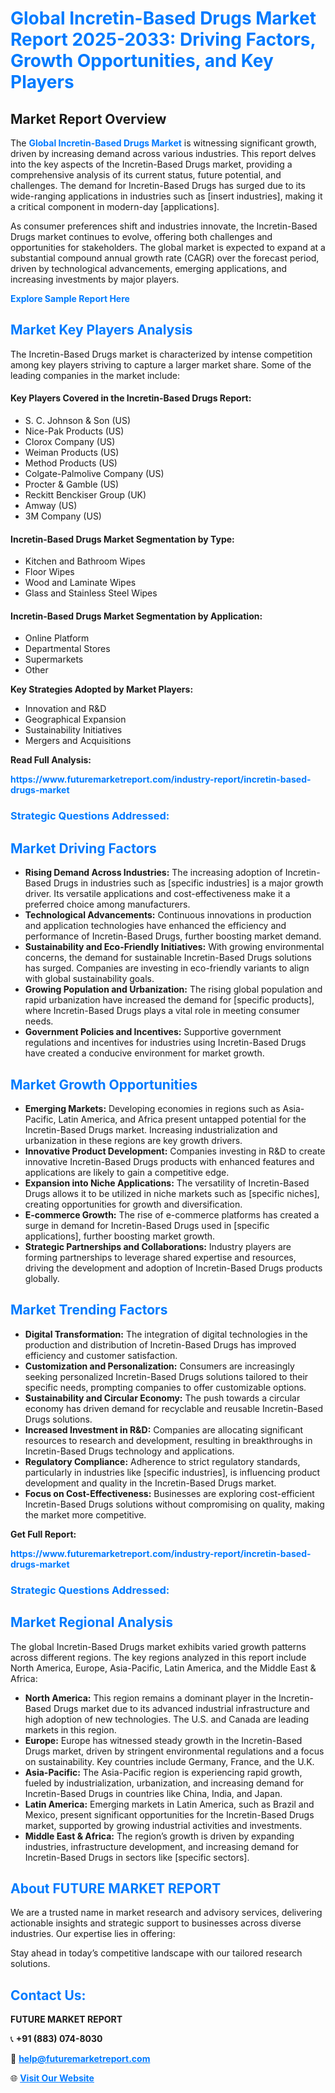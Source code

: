 <h1 style="color: #007BFF;">Global Incretin-Based Drugs Market Report 2025-2033: Driving Factors, Growth Opportunities, and Key Players</h1>

<section id="overview">
<h2>Market Report Overview</h2>
<p>The <a href="https://www.futuremarketreport.com/industry-report/incretin-based-drugs-market" style="color: #007BFF; text-decoration: none;"><strong>Global Incretin-Based Drugs Market</strong></a> is witnessing significant growth, driven by increasing demand across various industries. This report delves into the key aspects of the Incretin-Based Drugs market, providing a comprehensive analysis of its current status, future potential, and challenges. The demand for Incretin-Based Drugs has surged due to its wide-ranging applications in industries such as [insert industries], making it a critical component in modern-day [applications].</p>
<p>As consumer preferences shift and industries innovate, the Incretin-Based Drugs market continues to evolve, offering both challenges and opportunities for stakeholders. The global market is expected to expand at a substantial compound annual growth rate (CAGR) over the forecast period, driven by technological advancements, emerging applications, and increasing investments by major players.</p>
</section>

<section id="overview">
<p><a href="https://www.futuremarketreport.com/request-sample/reportId=35938" style="color: #007BFF; text-decoration: none;"><strong>Explore Sample Report Here</strong></a></p>
</section>

<section id="key-players">
<h2 style="color: #007BFF;">Market Key Players Analysis</h2>
<p>The Incretin-Based Drugs market is characterized by intense competition among key players striving to capture a larger market share. Some of the leading companies in the market include:</p>
<h4>Key Players Covered in the Incretin-Based Drugs Report:</h4>
<ul><li>S. C. Johnson &amp; Son (US)</li><li>Nice-Pak Products (US)</li><li>Clorox Company (US)</li><li>Weiman Products (US)</li><li>Method Products (US)</li><li>Colgate-Palmolive Company (US)</li><li>Procter &amp; Gamble (US)</li><li>Reckitt Benckiser Group (UK)</li><li>Amway (US)</li><li>3M Company (US)</li></ul>
<h4>Incretin-Based Drugs Market Segmentation by Type:</h4>
<ul><li>Kitchen and Bathroom Wipes</li><li>Floor Wipes</li><li>Wood and Laminate Wipes</li><li>Glass and Stainless Steel Wipes</li></ul>

<h4>Incretin-Based Drugs Market Segmentation by Application:</h4>
<ul><li>Online Platform</li><li>Departmental Stores</li><li>Supermarkets</li><li>Other</li></ul>
<p><strong>Key Strategies Adopted by Market Players:</strong></p>
<ul>
<li>Innovation and R&D</li>
<li>Geographical Expansion</li>
<li>Sustainability Initiatives</li>
<li>Mergers and Acquisitions</li>
</ul>
</section>

<section>
<p><strong>Read Full Analysis: </strong></p><a href="https://www.futuremarketreport.com/industry-report/incretin-based-drugs-market" style="color: #007BFF; text-decoration: none;"><strong>https://www.futuremarketreport.com/industry-report/incretin-based-drugs-market</strong></a>
<h3 style="color: #007BFF;">Strategic Questions Addressed:</h3>
</section>

<section id="driving-factors">
<h2 style="color: #007BFF;">Market Driving Factors</h2>
<ul>
<li><strong>Rising Demand Across Industries:</strong> The increasing adoption of Incretin-Based Drugs in industries such as [specific industries] is a major growth driver. Its versatile applications and cost-effectiveness make it a preferred choice among manufacturers.</li>
<li><strong>Technological Advancements:</strong> Continuous innovations in production and application technologies have enhanced the efficiency and performance of Incretin-Based Drugs, further boosting market demand.</li>
<li><strong>Sustainability and Eco-Friendly Initiatives:</strong> With growing environmental concerns, the demand for sustainable Incretin-Based Drugs solutions has surged. Companies are investing in eco-friendly variants to align with global sustainability goals.</li>
<li><strong>Growing Population and Urbanization:</strong> The rising global population and rapid urbanization have increased the demand for [specific products], where Incretin-Based Drugs plays a vital role in meeting consumer needs.</li>
<li><strong>Government Policies and Incentives:</strong> Supportive government regulations and incentives for industries using Incretin-Based Drugs have created a conducive environment for market growth.</li>
</ul>
</section>

<section id="growth-opportunities">
<h2 style="color: #007BFF;">Market Growth Opportunities</h2>
<ul>
<li><strong>Emerging Markets:</strong> Developing economies in regions such as Asia-Pacific, Latin America, and Africa present untapped potential for the Incretin-Based Drugs market. Increasing industrialization and urbanization in these regions are key growth drivers.</li>
<li><strong>Innovative Product Development:</strong> Companies investing in R&D to create innovative Incretin-Based Drugs products with enhanced features and applications are likely to gain a competitive edge.</li>
<li><strong>Expansion into Niche Applications:</strong> The versatility of Incretin-Based Drugs allows it to be utilized in niche markets such as [specific niches], creating opportunities for growth and diversification.</li>
<li><strong>E-commerce Growth:</strong> The rise of e-commerce platforms has created a surge in demand for Incretin-Based Drugs used in [specific applications], further boosting market growth.</li>
<li><strong>Strategic Partnerships and Collaborations:</strong> Industry players are forming partnerships to leverage shared expertise and resources, driving the development and adoption of Incretin-Based Drugs products globally.</li>
</ul>
</section>

<section id="trending-factors">
<h2 style="color: #007BFF;">Market Trending Factors</h2>
<ul>
<li><strong>Digital Transformation:</strong> The integration of digital technologies in the production and distribution of Incretin-Based Drugs has improved efficiency and customer satisfaction.</li>
<li><strong>Customization and Personalization:</strong> Consumers are increasingly seeking personalized Incretin-Based Drugs solutions tailored to their specific needs, prompting companies to offer customizable options.</li>
<li><strong>Sustainability and Circular Economy:</strong> The push towards a circular economy has driven demand for recyclable and reusable Incretin-Based Drugs solutions.</li>
<li><strong>Increased Investment in R&D:</strong> Companies are allocating significant resources to research and development, resulting in breakthroughs in Incretin-Based Drugs technology and applications.</li>
<li><strong>Regulatory Compliance:</strong> Adherence to strict regulatory standards, particularly in industries like [specific industries], is influencing product development and quality in the Incretin-Based Drugs market.</li>
<li><strong>Focus on Cost-Effectiveness:</strong> Businesses are exploring cost-efficient Incretin-Based Drugs solutions without compromising on quality, making the market more competitive.</li>
</ul>
</section>

<section>
<p><strong>Get Full Report: </strong></p><a href="https://www.futuremarketreport.com/industry-report/incretin-based-drugs-market" style="color: #007BFF; text-decoration: none;"><strong>https://www.futuremarketreport.com/industry-report/incretin-based-drugs-market</strong></a>
<h3 style="color: #007BFF;">Strategic Questions Addressed:</h3>
</section>


<section id="regional-analysis">
<h2 style="color: #007BFF;">Market Regional Analysis</h2>
<p>The global Incretin-Based Drugs market exhibits varied growth patterns across different regions. The key regions analyzed in this report include North America, Europe, Asia-Pacific, Latin America, and the Middle East & Africa:</p>
<ul>
<li><strong>North America:</strong> This region remains a dominant player in the Incretin-Based Drugs market due to its advanced industrial infrastructure and high adoption of new technologies. The U.S. and Canada are leading markets in this region.</li>
<li><strong>Europe:</strong> Europe has witnessed steady growth in the Incretin-Based Drugs market, driven by stringent environmental regulations and a focus on sustainability. Key countries include Germany, France, and the U.K.</li>
<li><strong>Asia-Pacific:</strong> The Asia-Pacific region is experiencing rapid growth, fueled by industrialization, urbanization, and increasing demand for Incretin-Based Drugs in countries like China, India, and Japan.</li>
<li><strong>Latin America:</strong> Emerging markets in Latin America, such as Brazil and Mexico, present significant opportunities for the Incretin-Based Drugs market, supported by growing industrial activities and investments.</li>
<li><strong>Middle East & Africa:</strong> The region’s growth is driven by expanding industries, infrastructure development, and increasing demand for Incretin-Based Drugs in sectors like [specific sectors].</li>
</ul>
</section>

<footer>
<h2 style="color: #007BFF;">About FUTURE MARKET REPORT</h2>
<p>We are a trusted name in market research and advisory services, delivering actionable insights and strategic support to businesses across diverse industries. Our expertise lies in offering:</p>

<p>Stay ahead in today’s competitive landscape with our tailored research solutions.</p>

<h2 style="color: #007BFF;">Contact Us:</h2>
<p><strong>FUTURE MARKET REPORT</strong></p>
<p>📞 <strong>+91 (883) 074-8030</strong></p>
<p>📧 <strong><a href="mailto:help@futuremarketreport.com" style="color: #007BFF;">help@futuremarketreport.com</a></strong></p>
<p>🌐 <strong><a href="https://www.futuremarketreport.com/" style="color: #007BFF;">Visit Our Website</a></strong></p>
</footer>
